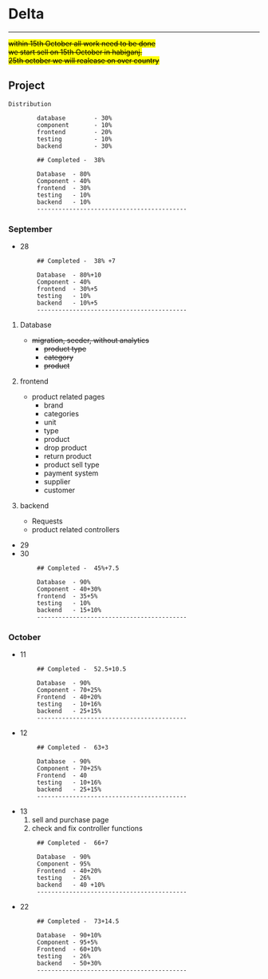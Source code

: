 # Delta
-----------------------


<mark> <s>
within 15th October  all work need to be done<br>
we start sell on 15th October in habiganj. <br>
25th october we will realease on over country <br>
</s>
</mark>

## Project 

```
Distribution

        database        - 30%
        component       - 10%
        frontend        - 20%
        testing         - 10%
        backend         - 30%

```
```
        ## Completed -  38% 

        Database  - 80%
        Component - 40%
        frontend  - 30%
        testing   - 10%
        backend   - 10%
        ------------------------------------------
```
### September



- 28 
```
        ## Completed -  38% +7

        Database  - 80%+10
        Component - 40%
        frontend  - 30%+5
        testing   - 10%
        backend   - 10%+5
        ------------------------------------------

```
1. Database 
   - ~~migration, seeder, without analytics~~
        - ~~product type~~ 
        - ~~category~~
        - ~~product~~
      

1. frontend 
   - product  related pages
     - brand
     - categories
     - unit
     - type
     - product
     - drop product
     - return product
     - product sell type
     - payment system
     - supplier
     - customer
1. backend 
   - Requests 
   - product  related controllers


- 29
- 30

```
        ## Completed -  45%+7.5 

        Database  - 90%
        Component - 40+30%
        frontend  - 35+5%
        testing   - 10%
        backend   - 15+10%
        ------------------------------------------
```

 





### October
- 11 

```
        ## Completed -  52.5+10.5 

        Database  - 90%
        Component - 70+25%
        Frontend  - 40+20%
        testing   - 10+16%
        backend   - 25+15%
        ------------------------------------------
```
- 12 

```
        ## Completed -  63+3

        Database  - 90%
        Component - 70+25%
        Frontend  - 40
        testing   - 10+16%
        backend   - 25+15%
        ------------------------------------------
```
- 13
    1. sell and purchase page
    1. check and fix  controller functions 
```
        ## Completed -  66+7

        Database  - 90%
        Component - 95%
        Frontend  - 40+20%
        testing   - 26%
        backend   - 40 +10%
        ------------------------------------------
```
- 22

```
        ## Completed -  73+14.5

        Database  - 90+10%
        Component - 95+5%
        Frontend  - 60+10%
        testing   - 26%
        backend   - 50+30%
        ------------------------------------------
```



